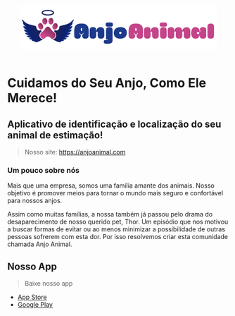 <div align=center><img src=".github/logo.png"/></div>
<br/>

# Cuidamos do Seu Anjo, Como Ele Merece!

## Aplicativo de identificação e localização do seu animal de estimação!

> Nosso site: https://anjoanimal.com

### Um pouco sobre nós

Mais que uma empresa, somos uma família amante dos animais. Nosso objetivo é promover meios para tornar o mundo mais seguro e confortável para nossos anjos.

Assim como muitas famílias, a nossa também já passou pelo drama do desaparecimento de nosso querido pet, Thor. Um episódio que nos motivou a buscar formas de evitar ou ao menos minimizar a possibilidade de outras pessoas sofrerem com esta dor. Por isso resolvemos criar esta comunidade chamada Anjo Animal.

## Nosso App

> Baixe nosso app
- <a href="https://apps.apple.com/br/app/anjoanimal/id1554482280">App Store</a>
- <a href="https://play.google.com/store/apps/details?id=com.anjoanimal.anjoanimal">Google Play</a>
